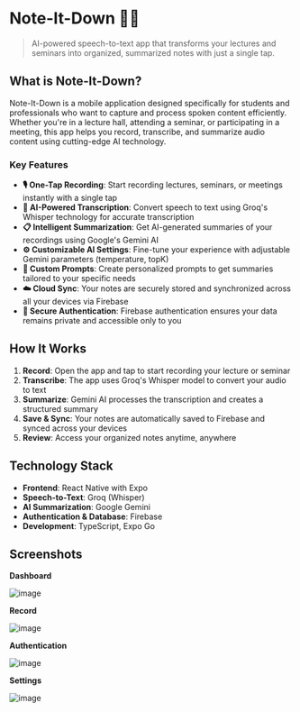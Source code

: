 # Note-It-Down 📝🎤

> AI-powered speech-to-text app that transforms your lectures and seminars into organized, summarized notes with just a single tap.

## What is Note-It-Down?

Note-It-Down is a mobile application designed specifically for students and professionals who want to capture and process spoken content efficiently. Whether you're in a lecture hall, attending a seminar, or participating in a meeting, this app helps you record, transcribe, and summarize audio content using cutting-edge AI technology.

### Key Features

- **🎙️ One-Tap Recording**: Start recording lectures, seminars, or meetings instantly with a single tap
- **🤖 AI-Powered Transcription**: Convert speech to text using Groq's Whisper technology for accurate transcription
- **📋 Intelligent Summarization**: Get AI-generated summaries of your recordings using Google's Gemini AI
- **⚙️ Customizable AI Settings**: Fine-tune your experience with adjustable Gemini parameters (temperature, topK)
- **💬 Custom Prompts**: Create personalized prompts to get summaries tailored to your specific needs
- **☁️ Cloud Sync**: Your notes are securely stored and synchronized across all your devices via Firebase
- **🔐 Secure Authentication**: Firebase authentication ensures your data remains private and accessible only to you

## How It Works

1. **Record**: Open the app and tap to start recording your lecture or seminar
2. **Transcribe**: The app uses Groq's Whisper model to convert your audio to text
3. **Summarize**: Gemini AI processes the transcription and creates a structured summary
4. **Save & Sync**: Your notes are automatically saved to Firebase and synced across your devices
5. **Review**: Access your organized notes anytime, anywhere

## Technology Stack

- **Frontend**: React Native with Expo
- **Speech-to-Text**: Groq (Whisper)
- **AI Summarization**: Google Gemini
- **Authentication & Database**: Firebase
- **Development**: TypeScript, Expo Go

## Screenshots

**Dashboard**

![image](https://github.com/user-attachments/assets/e311c118-abea-4dc1-b105-e054dd3a5396)

**Record**

![image](https://github.com/user-attachments/assets/1efb5d7d-fde0-4b39-b886-b83cd9e22987)

**Authentication**

![image](https://github.com/user-attachments/assets/48222535-08fb-4520-9a84-e0eac35792f3)

**Settings**

![image](https://github.com/user-attachments/assets/44fdc9e6-0255-4b7d-bc12-452a49afc096)
